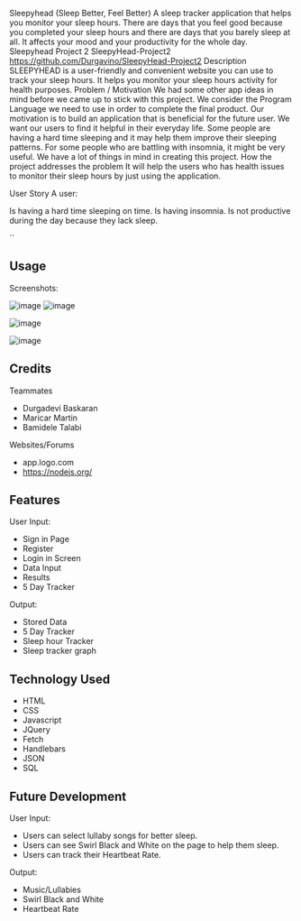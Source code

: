 Sleepyhead (Sleep Better, Feel Better)
A sleep tracker application that helps you monitor your sleep hours. There are days that you feel good because you completed your sleep hours and there are days that you barely sleep at all. It affects your mood and your productivity for the whole day.
Sleepyhead
Project 2 SleepyHead-Project2
https://github.com/Durgavino/SleepyHead-Project2
Description
SLEEPYHEAD is a user-friendly and convenient website you can use to track your sleep hours. It helps you monitor your sleep hours activity for health purposes. 
Problem / Motivation
We had some other app ideas in mind before we came up to stick with this project. We consider the Program Language we need to use in order to complete the final product. 
Our motivation is to build an application that is beneficial for the future user. We want our users to find it helpful in their everyday life. Some people are having a hard time sleeping and it may help them improve their sleeping patterns. For some people who are battling with insomnia, it might be very useful.
We have a lot of things in mind in creating this project. 
How the project addresses the problem
It will help the users who has health issues to monitor their sleep hours by just using the application.


User Story
A user:

Is having a hard time sleeping on time.
Is having insomnia.
Is not productive during the day because they lack sleep.


``

## Usage

Screenshots:

![image](https://user-images.githubusercontent.com/115593469/220163648-6f73e13c-cd69-48ab-8d70-b43e9405df55.png)
![image](https://user-images.githubusercontent.com/115593469/220163899-19794936-4923-4bc9-a7eb-c2345b1787f5.png)

![image](https://user-images.githubusercontent.com/115593469/220163943-3b0341ea-a2ca-47b3-91c9-e9b0ad7f0ccc.png)

![image](https://user-images.githubusercontent.com/115593469/220164096-a9d14713-bb50-4323-8c96-6ce611b6e640.png)

## Credits
Teammates
- Durgadevi Baskaran
- Maricar Martin
- Bamidele Talabi



Websites/Forums
- app.logo.com
- https://nodejs.org/


## Features
User Input:
- Sign in Page
- Register
- Login in Screen
- Data Input
- Results
- 5 Day Tracker

Output:
- Stored Data
- 5 Day Tracker
- Sleep hour Tracker
- Sleep tracker graph

## Technology Used
- HTML
- CSS
- Javascript
- JQuery
- Fetch
- Handlebars
- JSON
- SQL

## Future Development

User Input:
- Users can select lullaby songs for better sleep.
- Users can see Swirl Black and White on the page to help them sleep.
- Users can track their Heartbeat Rate.

Output:
- Music/Lullabies
- Swirl Black and White
- Heartbeat Rate
